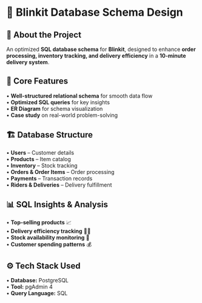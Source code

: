 # **🚀 Blinkit Database Schema Design**  

## 🔹 **About the Project**  
An optimized **SQL database schema** for **Blinkit**, 
designed to enhance **order processing, inventory tracking, and delivery efficiency** in a **10-minute delivery system**.  

## 📌 **Core Features**  
• **Well-structured relational schema** for smooth data flow  
• **Optimized SQL queries** for key insights  
• **ER Diagram** for schema visualization  
• **Case study** on real-world problem-solving  

## 🏗 **Database Structure**  
• **Users** – Customer details  
• **Products** – Item catalog  
• **Inventory** – Stock tracking  
• **Orders & Order Items** – Order processing  
• **Payments** – Transaction records  
• **Riders & Deliveries** – Delivery fulfillment  

## 📊 **SQL Insights & Analysis**  
• **Top-selling products** 📈  
• **Delivery efficiency tracking** 🚴‍♂️  
• **Stock availability monitoring** 🏪  
• **Customer spending patterns** 💰  

## ⚙️ **Tech Stack Used**  
• **Database:** PostgreSQL  
• **Tool:** pgAdmin 4  
• **Query Language:** SQL  
